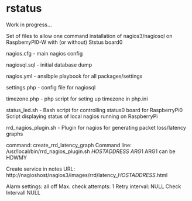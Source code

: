 # rstatus

Work in progress...

Set of files to allow one command installation of nagios3/nagiosql on RaspberryPI0-W with (or without) Ststus board0

nagios.cfg - main nagios config

nagiosql.sql - initial database dump

nagios.yml - ansibple playbook for all packages/settings

settings.php - config file for nagiosql

timezone.php - php script for seting up timezone in php.ini

status_led.sh -
Bash script for controlling status0 board for RaspberryPi0
Script displaying status of local nagios running on RaspberryPi

rrd_nagios_plugin.sh -
Plugin for nagios for generating packet loss/latency graphs

command: create_rrd_latency_graph
Command line: /usr/local/bin/rrd_nagios_plugin.sh $HOSTADDRESS$ $ARG1$
ARG1 can be HDWMY

Create service in notes URL:
http://nagioshost/nagios3/images/rrd/latency_$HOSTADDRESS$.html

Alarm settings: all off
Max. check attempts: 1
Retry interval: NULL
Check Intervall NULL
